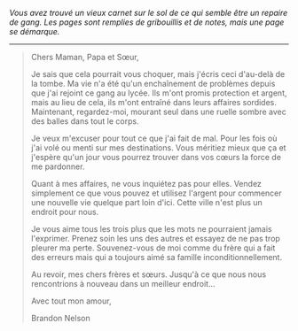 _Vous avez trouvé un vieux carnet sur le sol de ce qui semble être un repaire de gang. Les pages sont remplies de gribouillis et de notes, mais une page se démarque._

---

> Chers Maman, Papa et Sœur,
>
> Je sais que cela pourrait vous choquer, mais j'écris ceci d'au-delà de la tombe. Ma vie n'a été qu'un enchaînement de problèmes depuis que j'ai rejoint ce gang au lycée. Ils m'ont promis protection et argent, mais au lieu de cela, ils m'ont entraîné dans leurs affaires sordides. Maintenant, regardez-moi, mourant seul dans une ruelle sombre avec des balles dans tout le corps.
>
> Je veux m'excuser pour tout ce que j'ai fait de mal. Pour les fois où j'ai volé ou menti sur mes destinations. Vous méritiez mieux que ça et j'espère qu'un jour vous pourrez trouver dans vos cœurs la force de me pardonner.
>
> Quant à mes affaires, ne vous inquiétez pas pour elles. Vendez simplement ce que vous pouvez et utilisez l'argent pour commencer une nouvelle vie quelque part loin d'ici. Cette ville n'est plus un endroit pour nous.
>
> Je vous aime tous les trois plus que les mots ne pourraient jamais l'exprimer. Prenez soin les uns des autres et essayez de ne pas trop pleurer ma perte. Souvenez-vous de moi comme du frère qui a fait des erreurs mais qui a toujours aimé sa famille inconditionnellement.
>
> Au revoir, mes chers frères et sœurs. Jusqu'à ce que nous nous rencontrions à nouveau dans un meilleur endroit...
>
> Avec tout mon amour,
>
> Brandon Nelson
